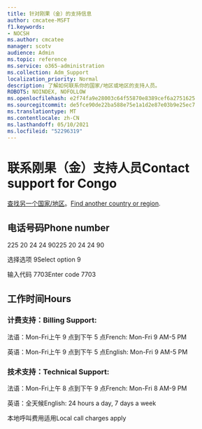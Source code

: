 ```yaml
---
title: 针对刚果（金）的支持信息
author: cmcatee-MSFT
f1.keywords:
- NOCSH
ms.author: cmcatee
manager: scotv
audience: Admin
ms.topic: reference
ms.service: o365-administration
ms.collection: Adm_Support
localization_priority: Normal
description: 了解如何联系你的国家/地区或地区的支持人员。
ROBOTS: NOINDEX, NOFOLLOW
ms.openlocfilehash: e2f74fa9e28003c64f55870e8389cef6a2751625
ms.sourcegitcommit: de5fce90de22ba588e75e1a1d2e87e03b9e25ec7
ms.translationtype: MT
ms.contentlocale: zh-CN
ms.lasthandoff: 05/10/2021
ms.locfileid: "52296319"
---
```

# <a name="contact-support-for-congo"></a><span data-ttu-id="66e80-103">联系刚果（金）支持人员</span><span class="sxs-lookup"><span data-stu-id="66e80-103">Contact support for Congo</span></span>

<span data-ttu-id="66e80-104">[查找另一个国家/地区](../../business-video/get-help-support.md)。</span><span class="sxs-lookup"><span data-stu-id="66e80-104">[Find another country or region](../../business-video/get-help-support.md).</span></span>

## <a name="phone-number"></a><span data-ttu-id="66e80-105">电话号码</span><span class="sxs-lookup"><span data-stu-id="66e80-105">Phone number</span></span>
<span data-ttu-id="66e80-106">225 20 24 24 90</span><span class="sxs-lookup"><span data-stu-id="66e80-106">225 20 24 24 90</span></span>

<span data-ttu-id="66e80-107">选择选项 9</span><span class="sxs-lookup"><span data-stu-id="66e80-107">Select option 9</span></span>

<span data-ttu-id="66e80-108">输入代码 7703</span><span class="sxs-lookup"><span data-stu-id="66e80-108">Enter code 7703</span></span>

## <a name="hours"></a><span data-ttu-id="66e80-109">工作时间</span><span class="sxs-lookup"><span data-stu-id="66e80-109">Hours</span></span>
### <a name="billing-support"></a><span data-ttu-id="66e80-110">计费支持：</span><span class="sxs-lookup"><span data-stu-id="66e80-110">Billing Support:</span></span>

<span data-ttu-id="66e80-111">法语：Mon-Fri上午 9 点到下午 5 点</span><span class="sxs-lookup"><span data-stu-id="66e80-111">French: Mon-Fri 9 AM-5 PM</span></span>

<span data-ttu-id="66e80-112">英语：Mon-Fri上午 9 点到下午 5 点</span><span class="sxs-lookup"><span data-stu-id="66e80-112">English: Mon-Fri 9 AM-5 PM</span></span>

### <a name="technical-support"></a><span data-ttu-id="66e80-113">技术支持：</span><span class="sxs-lookup"><span data-stu-id="66e80-113">Technical Support:</span></span>

<span data-ttu-id="66e80-114">法语：Mon-Fri上午 8 点到下午 9 点</span><span class="sxs-lookup"><span data-stu-id="66e80-114">French: Mon-Fri 8 AM-9 PM</span></span>

<span data-ttu-id="66e80-115">英语：全天候</span><span class="sxs-lookup"><span data-stu-id="66e80-115">English: 24 hours a day, 7 days a week</span></span>

<span data-ttu-id="66e80-116">本地呼叫费用适用</span><span class="sxs-lookup"><span data-stu-id="66e80-116">Local call charges apply</span></span>
